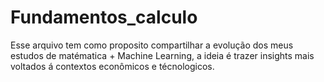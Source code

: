 # Fundamentos_calculo

Esse arquivo tem como proposito compartilhar a evolução dos meus estudos de matématica + Machine Learning, a ideia é trazer insights mais voltados á contextos econômicos e técnologicos. 
